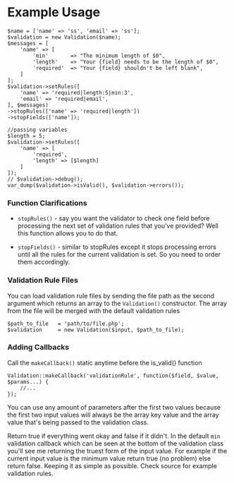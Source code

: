 # Example Usage

```
$name = ['name' => 'ss', 'email' => 'ss'];
$validation = new Validation($name);
$messages = [
	'name' => [
		'min' 		=> "The minimum length of $0",
		'length' 	=> "Your {field} needs to be the length of $0",
		'required' 	=> "Your {field} shouldn't be left blank",
	]
];
$validation->setRules([
	'name' => 'required|length:5|min:3',
	'email' => 'required|email',
], $messages)
->stopRules(['name' => 'required|length'])
->stopFields(['name']);

//passing variables
$length = 5;
$validation->setRules([
	'name' => [
		'required',
		'length' => [$length]
	]
]);
// $validation->debug();
var_dump($validation->isValid(), $validation->errors());
```

### Function Clarifications

* `stopRules()` - say you want the validator to check one field before
processing the next set of validation rules that you've provided? Well
this function allows you to do that.

* `stopFields()` - similar to stopRules except it stops processing errors
until all the rules for the current validation is set.  So you need to 
order them accordingly.

### Validation Rule Files

You can load validation rule files by sending the file path as the second
argument which returns an array to the `Validation()` constructor.  The
array from the file will be merged with the default validation rules

```
$path_to_file 	= 'path/to/file.php';
$validation 	= new Validation($input, $path_to_file);
```

### Adding Callbacks

Call the `makeCallback()` static anytime before the is_valid() function

```
Validation::makeCallback('validationRule', function($field, $value, $params...) {
	//...
});
```

You can use any amount of parameters after the first two values because
the first two input values will always be the array key value and the array
value that's being passed to the validation class.

Return true if everything went okay and false if it didn't.  In the default
`min` validation callback which can be seen at the bottom of the validation
class you'll see me returning the truest form of the input value.  For example
if the current input value is the minimum value return true (no problem) else
return false.  Keeping it as simple as possible.  Check source for example
validation rules.  